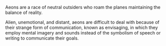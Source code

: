 Aeons are a race of neutral outsiders who roam the planes maintaining the balance of reality.

Alien, unemotional, and distant, aeons are difficult to deal with because of their strange form of communication, known as envisaging, in which they employ mental imagery and sounds instead of the symbolism of speech or writing to communicate their goals.


